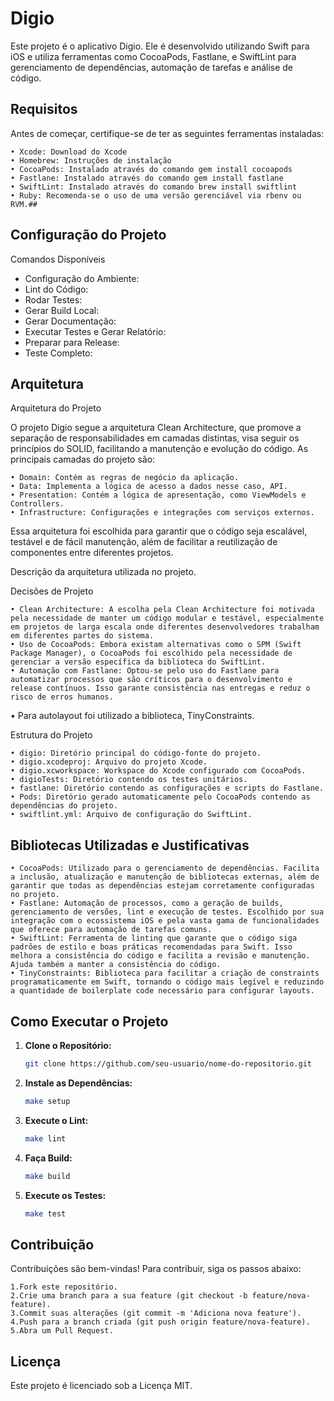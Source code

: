 
# Digio

Este projeto é o aplicativo Digio. Ele é desenvolvido utilizando Swift para iOS e utiliza ferramentas como CocoaPods, Fastlane, e SwiftLint para gerenciamento de dependências, automação de tarefas e análise de código.

## Requisitos

Antes de começar, certifique-se de ter as seguintes ferramentas instaladas:

	• Xcode: Download do Xcode
	• Homebrew: Instruções de instalação
	• CocoaPods: Instalado através do comando gem install cocoapods
	• Fastlane: Instalado através do comando gem install fastlane
	• SwiftLint: Instalado através do comando brew install swiftlint
	• Ruby: Recomenda-se o uso de uma versão gerenciável via rbenv ou RVM.## 


## Configuração do Projeto

Comandos Disponíveis
* Configuração do Ambiente:
* Lint do Código:
* Rodar Testes:
* Gerar Build Local:
* Gerar Documentação:
* Executar Testes e Gerar Relatório:
* Preparar para Release:
* Teste Completo:

## Arquitetura

Arquitetura do Projeto

O projeto Digio segue a arquitetura Clean Architecture, que promove a separação de responsabilidades em camadas distintas, visa seguir os princípios do SOLID, facilitando a manutenção e evolução do código. As principais camadas do projeto são:

	• Domain: Contém as regras de negócio da aplicação.
	• Data: Implementa a lógica de acesso a dados nesse caso, API.
	• Presentation: Contém a lógica de apresentação, como ViewModels e Controllers.
	• Infrastructure: Configurações e integrações com serviços externos.

Essa arquitetura foi escolhida para garantir que o código seja escalável, testável e de fácil manutenção, além de facilitar a reutilização de componentes entre diferentes projetos.

Descrição da arquitetura utilizada no projeto.

Decisões de Projeto

	• Clean Architecture: A escolha pela Clean Architecture foi motivada pela necessidade de manter um código modular e testável, especialmente em projetos de larga escala onde diferentes desenvolvedores trabalham em diferentes partes do sistema.
	• Uso de CocoaPods: Embora existam alternativas como o SPM (Swift Package Manager), o CocoaPods foi escolhido pela necessidade de gerenciar a versão específica da biblioteca do SwiftLint.
	• Automação com Fastlane: Optou-se pelo uso do Fastlane para automatizar processos que são críticos para o desenvolvimento e release contínuos. Isso garante consistência nas entregas e reduz o risco de erros humanos.
   • Para autolayout foi utilizado a biblioteca, TinyConstraints. 

   Estrutura do Projeto

	• digio: Diretório principal do código-fonte do projeto.
	• digio.xcodeproj: Arquivo do projeto Xcode.
	• digio.xcworkspace: Workspace do Xcode configurado com CocoaPods.
	• digioTests: Diretório contendo os testes unitários.
	• fastlane: Diretório contendo as configurações e scripts do Fastlane.
	• Pods: Diretório gerado automaticamente pelo CocoaPods contendo as dependências do projeto.
	• swiftlint.yml: Arquivo de configuração do SwiftLint.

## Bibliotecas Utilizadas e Justificativas

	• CocoaPods: Utilizado para o gerenciamento de dependências. Facilita a inclusão, atualização e manutenção de bibliotecas externas, além de garantir que todas as dependências estejam corretamente configuradas no projeto.
	• Fastlane: Automação de processos, como a geração de builds, gerenciamento de versões, lint e execução de testes. Escolhido por sua integração com o ecossistema iOS e pela vasta gama de funcionalidades que oferece para automação de tarefas comuns.
	• SwiftLint: Ferramenta de linting que garante que o código siga padrões de estilo e boas práticas recomendadas para Swift. Isso melhora a consistência do código e facilita a revisão e manutenção. Ajuda também a manter a consistência do código.
	• TinyConstraints: Biblioteca para facilitar a criação de constraints programaticamente em Swift, tornando o código mais legível e reduzindo a quantidade de boilerplate code necessário para configurar layouts.

## Como Executar o Projeto

1. **Clone o Repositório:**

   ```bash
   git clone https://github.com/seu-usuario/nome-do-repositorio.git
   ```

2. **Instale as Dependências:**

   ```bash
   make setup
   ```

3. **Execute o Lint:**

   ```bash
   make lint
   ```

4. **Faça Build:**

   ```bash
   make build
   ```

5. **Execute os Testes:**

   ```bash
   make test
   ```

## Contribuição

Contribuições são bem-vindas! Para contribuir, siga os passos abaixo:

	1.Fork este repositório.
	2.Crie uma branch para a sua feature (git checkout -b feature/nova-feature).
	3.Commit suas alterações (git commit -m 'Adiciona nova feature').
	4.Push para a branch criada (git push origin feature/nova-feature).
	5.Abra um Pull Request.

## Licença

Este projeto é licenciado sob a Licença MIT.

